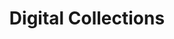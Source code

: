 ---
title: Digital Collections
layout: dashboard
permalink: /digital-collections.html
dashboard:
  container_id: digitalCollections
  data_sources:
    yearly: /assets/digital-collections.csv
  default_frequency: yearly
  show_frequency_toggle: false
  default_tab: chart
  show_table: true
  table_columns:
    - Total Collections
    - Total Items
    - Collections Added
    - Items Added
  charts:
    - type: line
      title: Total Collections Growth
      datasets:
        - row_index: 0
    - type: line
      title: Total Items Growth
      datasets:
        - row_index: 1
          color: green
    - type: bar
      title: Collections Added by Year
      datasets:
        - row_index: 2
    - type: bar
      title: Items Added by Year
      datasets:
        - row_index: 3
          color: green
---